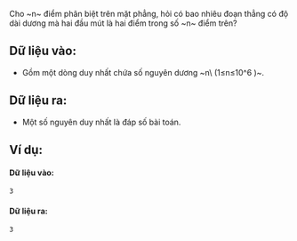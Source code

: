 Cho ~n~ điểm phân biệt trên mặt phẳng, hỏi có bao nhiêu đoạn thẳng có độ dài dương mà hai đầu mút là hai điểm trong số ~n~ điểm trên?

## Dữ liệu vào:
- Gồm một dòng duy nhất chứa số nguyên dương ~n\ (1≤n≤10^6 )~.

## Dữ liệu ra:
- Một số nguyên duy nhất là đáp số bài toán.

## Ví dụ:
#### Dữ liệu vào:
```
3
```

#### Dữ liệu ra:
```
3
```